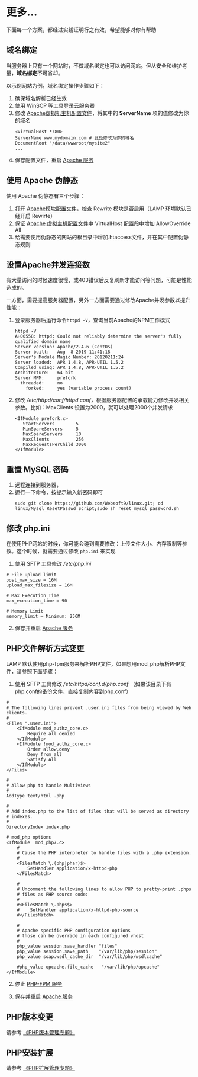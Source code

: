 # 更多...

下面每一个方案，都经过实践证明行之有效，希望能够对你有帮助

## 域名绑定

当服务器上只有一个网站时，不做域名绑定也可以访问网站。但从安全和维护考量，**域名绑定**不可省却。

以示例网站为例，域名绑定操作步骤如下：

1. 确保域名解析已经生效  
2. 使用 WinSCP 等工具登录云服务器
2. 修改 [Apache虚拟机主机配置文件](/zh/stack-components.md#apache)，将其中的 **ServerName** 项的值修改为你的域名
   ```text
   <VirtualHost *:80>
   ServerName www.mydomain.com # 此处修改为你的域名
   DocumentRoot "/data/wwwroot/mysite2"
   ...
   ```
3. 保存配置文件，重启 [Apache 服务](/zh/admin-services.md#apache)


## 使用 Apache 伪静态

使用 Apache 伪静态有三个步骤：

1.  打开 [Apache模块配置文件](/zh/stack-components.md#apache)，检查 Rewrite 模块是否启用（LAMP 环境默认已经开启 Rewirte）
2.  保证 [Apache 虚拟主机配置文件](/zh/stack-components.md#apache)中 VirtualHost 配置段中增加 AllowOverride All
3.  给需要使用伪静态的网站的根目录中增加.htaccess文件，并在其中配置伪静态规则


## 设置Apache并发连接数

有大量访问的时候速度很慢，或403错误后反复刷新才能访问等问题，可能是性能造成的。  

一方面，需要提高服务器配置，另外一方面需要通过修改Apache并发参数以提升性能：

1. 登录服务器后运行命令`httpd -V`，查询当前Apache的NPM工作模式
   ```
   httpd -V
   AH00558: httpd: Could not reliably determine the server's fully qualified domain name
   Server version: Apache/2.4.6 (CentOS)
   Server built:   Aug  8 2019 11:41:18
   Server's Module Magic Number: 20120211:24
   Server loaded:  APR 1.4.8, APR-UTIL 1.5.2
   Compiled using: APR 1.4.8, APR-UTIL 1.5.2
   Architecture:   64-bit
   Server MPM:     prefork
     threaded:     no
       forked:     yes (variable process count)
   ```
2. 修改 */etc/httpd/conf/httpd.conf*，根据服务器配置的承载能力修改并发相关参数。比如：MaxClients 设置为2000，就可以处理2000个并发请求
   ```
   <IfModule prefork.c>
      StartServers        5
      MinSpareServers     5
      MaxSpareServers     10
      MaxClients          256
      MaxRequestsPerChild 3000
   </IfModule>
   ```

## 重置 MySQL 密码

1. 远程连接到服务器，
2. 运行一下命令，按提示输入新密码即可
   ```
   sudo git clone https://github.com/Websoft9/linux.git; cd linux/Mysql_ResetPasswd_Script;sudo sh reset_mysql_password.sh
   ```

## 修改 php.ini

在使用PHP网站的时候，你可能会碰到需要修改：上传文件大小、内存限制等参数。这个时候，就需要通过修改 `php.ini` 来实现

1. 使用 SFTP 工具修改 */etc/php.ini* 
```
# File upload limit
post_max_size = 16M
upload_max_filesize = 16M

# Max Execution Time
max_execution_time = 90

# Memory Limit
memory_limit – Minimum: 256M
```
2. 保存并重启 [Apache 服务](/zh/admin-services.md#apache)

## PHP文件解析方式变更

LAMP 默认使用php-fpm服务来解析PHP文件，如果想用mod_php解析PHP文件，请参照下面步骤：

1. 使用 SFTP 工具修改 */etc/httpd/conf.d/php.conf* （如果该目录下有php.conf的备份文件，直接复制内容到php.conf）
```
#
# The following lines prevent .user.ini files from being viewed by Web clients.
#
<Files ".user.ini">
    <IfModule mod_authz_core.c>
        Require all denied
    </IfModule>
    <IfModule !mod_authz_core.c>
        Order allow,deny
        Deny from all
        Satisfy All
    </IfModule>
</Files>

#
# Allow php to handle Multiviews
#
AddType text/html .php

#
# Add index.php to the list of files that will be served as directory
# indexes.
#
DirectoryIndex index.php

# mod_php options
<IfModule  mod_php7.c>
    #
    # Cause the PHP interpreter to handle files with a .php extension.
    #
    <FilesMatch \.(php|phar)$>
        SetHandler application/x-httpd-php
    </FilesMatch>

    #
    # Uncomment the following lines to allow PHP to pretty-print .phps
    # files as PHP source code:
    #
    #<FilesMatch \.phps$>
    #    SetHandler application/x-httpd-php-source
    #</FilesMatch>

    #
    # Apache specific PHP configuration options
    # those can be override in each configured vhost
    #
    php_value session.save_handler "files"
    php_value session.save_path    "/var/lib/php/session"
    php_value soap.wsdl_cache_dir  "/var/lib/php/wsdlcache"

    #php_value opcache.file_cache   "/var/lib/php/opcache"
</IfModule>
```

2. 停止 [PHP-FPM 服务](/zh/admin-services.md#PHP-FPM)

3. 保存并重启 [Apache 服务](/zh/admin-services.md#apache)

## PHP版本变更

请参考 [《PHP版本管理专题》](https://support.websoft9.com/docs/linux/zh/lang-php.html#版本升级)

## PHP安装扩展

请参考 [《PHP扩展管理专题》](https://support.websoft9.com/docs/linux/zh/lang-php.html#扩展)
